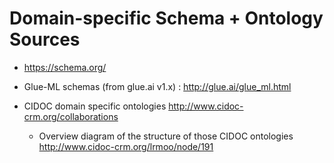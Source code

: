 
# Domain-specific Schema + Ontology Sources

+ https://schema.org/

+ Glue-ML schemas (from glue.ai v1.x) : http://glue.ai/glue_ml.html

+ CIDOC domain specific ontologies  http://www.cidoc-crm.org/collaborations
    + Overview diagram of the structure of those CIDOC ontologies http://www.cidoc-crm.org/lrmoo/node/191